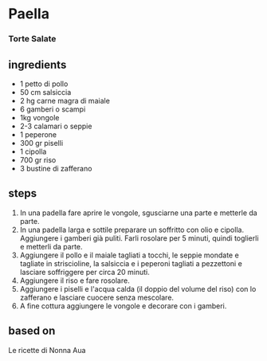 



# Paella
  
### Torte Salate
## ingredients
  
* 1 petto di pollo  
* 50 cm salsiccia  
* 2 hg carne magra di maiale  
* 6 gamberi o scampi  
* 1kg vongole  
* 2-3 calamari o seppie  
* 1 peperone  
* 300 gr piselli  
* 1 cipolla  
* 700 gr riso  
* 3 bustine di zafferano
## steps
  
1. In una padella fare aprire le vongole, sgusciarne una parte e metterle da parte.  
1. In una padella larga e sottile preparare un soffritto con olio e cipolla. Aggiungere i gamberi già puliti. Farli rosolare per 5 minuti, quindi toglierli e metterli da parte.  
1. Aggiungere il pollo e il maiale tagliati a tocchi, le seppie mondate e tagliate in striscioline, la salsiccia e i peperoni tagliati a pezzettoni e lasciare soffriggere per circa 20 minuti.  
1. Aggiungere il riso e fare rosolare.  
1. Aggiungere i piselli e l'acqua calda (il doppio del volume del riso) con lo zafferano e lasciare cuocere senza mescolare.  
1. A fine cottura aggiungere le vongole e decorare con i gamberi.
## based on
  
Le ricette di Nonna Aua